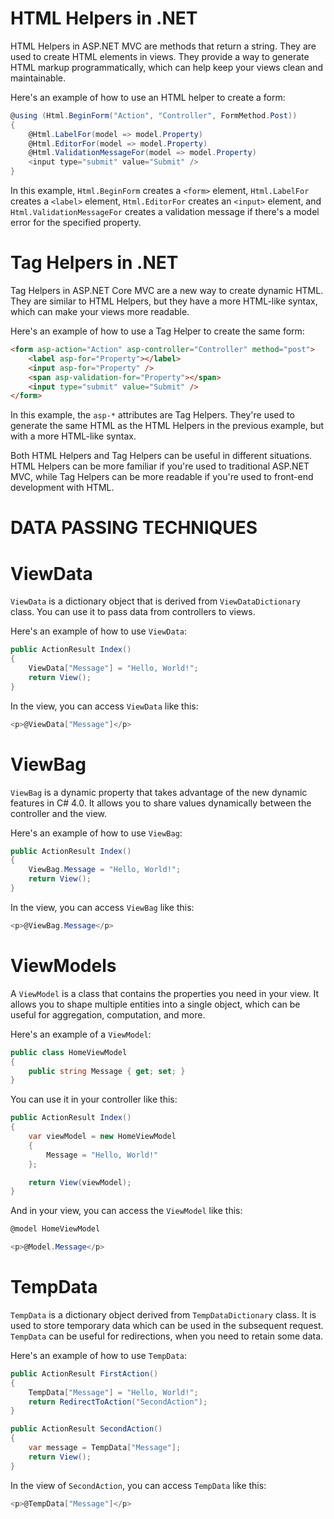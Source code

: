# HTML Helpers in .NET

HTML Helpers in ASP.NET MVC are methods that return a string. They are used to create HTML elements in views. They provide a way to generate HTML markup programmatically, which can help keep your views clean and maintainable.

Here's an example of how to use an HTML helper to create a form:

```csharp
@using (Html.BeginForm("Action", "Controller", FormMethod.Post))
{
    @Html.LabelFor(model => model.Property)
    @Html.EditorFor(model => model.Property)
    @Html.ValidationMessageFor(model => model.Property)
    <input type="submit" value="Submit" />
}
```

In this example, `Html.BeginForm` creates a `<form>` element, `Html.LabelFor` creates a `<label>` element, `Html.EditorFor` creates an `<input>` element, and `Html.ValidationMessageFor` creates a validation message if there's a model error for the specified property.

# Tag Helpers in .NET

Tag Helpers in ASP.NET Core MVC are a new way to create dynamic HTML. They are similar to HTML Helpers, but they have a more HTML-like syntax, which can make your views more readable.

Here's an example of how to use a Tag Helper to create the same form:

```html
<form asp-action="Action" asp-controller="Controller" method="post">
    <label asp-for="Property"></label>
    <input asp-for="Property" />
    <span asp-validation-for="Property"></span>
    <input type="submit" value="Submit" />
</form>
```

In this example, the `asp-*` attributes are Tag Helpers. They're used to generate the same HTML as the HTML Helpers in the previous example, but with a more HTML-like syntax.

Both HTML Helpers and Tag Helpers can be useful in different situations. HTML Helpers can be more familiar if you're used to traditional ASP.NET MVC, while Tag Helpers can be more readable if you're used to front-end development with HTML.


# DATA PASSING TECHNIQUES

# ViewData

`ViewData` is a dictionary object that is derived from `ViewDataDictionary` class. You can use it to pass data from controllers to views.

Here's an example of how to use `ViewData`:

```csharp
public ActionResult Index()
{
    ViewData["Message"] = "Hello, World!";
    return View();
}
```

In the view, you can access `ViewData` like this:

```csharp
<p>@ViewData["Message"]</p>
```

# ViewBag

`ViewBag` is a dynamic property that takes advantage of the new dynamic features in C# 4.0. It allows you to share values dynamically between the controller and the view.

Here's an example of how to use `ViewBag`:

```csharp
public ActionResult Index()
{
    ViewBag.Message = "Hello, World!";
    return View();
}
```

In the view, you can access `ViewBag` like this:

```csharp
<p>@ViewBag.Message</p>
```

# ViewModels

A `ViewModel` is a class that contains the properties you need in your view. It allows you to shape multiple entities into a single object, which can be useful for aggregation, computation, and more.

Here's an example of a `ViewModel`:

```csharp
public class HomeViewModel
{
    public string Message { get; set; }
}
```

You can use it in your controller like this:

```csharp
public ActionResult Index()
{
    var viewModel = new HomeViewModel
    {
        Message = "Hello, World!"
    };

    return View(viewModel);
}
```

And in your view, you can access the `ViewModel` like this:

```csharp
@model HomeViewModel

<p>@Model.Message</p>
```

# TempData

`TempData` is a dictionary object derived from `TempDataDictionary` class. It is used to store temporary data which can be used in the subsequent request. `TempData` can be useful for redirections, when you need to retain some data.

Here's an example of how to use `TempData`:

```csharp
public ActionResult FirstAction()
{
    TempData["Message"] = "Hello, World!";
    return RedirectToAction("SecondAction");
}

public ActionResult SecondAction()
{
    var message = TempData["Message"];
    return View();
}
```

In the view of `SecondAction`, you can access `TempData` like this:

```csharp
<p>@TempData["Message"]</p>
```

